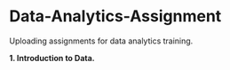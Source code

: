 # Data-Analytics-Assignment
Uploading assignments for data analytics training.

**1. Introduction to Data.**
